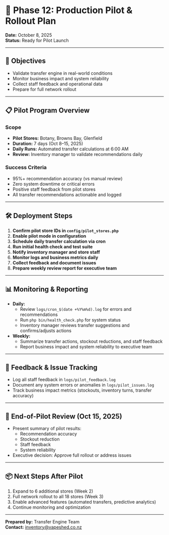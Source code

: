 # 🚀 Phase 12: Production Pilot & Rollout Plan

**Date:** October 8, 2025  
**Status:** Ready for Pilot Launch

---

## 🎯 Objectives
- Validate transfer engine in real-world conditions
- Monitor business impact and system reliability
- Collect staff feedback and operational data
- Prepare for full network rollout

---

## 📋 Pilot Program Overview

### Scope
- **Pilot Stores:** Botany, Browns Bay, Glenfield
- **Duration:** 7 days (Oct 8–15, 2025)
- **Daily Runs:** Automated transfer calculations at 6:00 AM
- **Review:** Inventory manager to validate recommendations daily

### Success Criteria
- 95%+ recommendation accuracy (vs manual review)
- Zero system downtime or critical errors
- Positive staff feedback from pilot stores
- All transfer recommendations actionable and logged

---

## 🛠️ Deployment Steps

1. **Confirm pilot store IDs in `config/pilot_stores.php`**
2. **Enable pilot mode in configuration**
3. **Schedule daily transfer calculation via cron**
4. **Run initial health check and test suite**
5. **Notify inventory manager and store staff**
6. **Monitor logs and business metrics daily**
7. **Collect feedback and document issues**
8. **Prepare weekly review report for executive team**

---

## 📊 Monitoring & Reporting

- **Daily:**
  - Review `logs/cron_$(date +%Y%m%d).log` for errors and recommendations
  - Run `php bin/health_check.php` for system status
  - Inventory manager reviews transfer suggestions and confirms/adjusts actions
- **Weekly:**
  - Summarize transfer actions, stockout reductions, and staff feedback
  - Report business impact and system reliability to executive team

---

## 📝 Feedback & Issue Tracking

- Log all staff feedback in `logs/pilot_feedback.log`
- Document any system errors or anomalies in `logs/pilot_issues.log`
- Track business impact metrics (stockouts, inventory turns, transfer accuracy)

---

## 🏁 End-of-Pilot Review (Oct 15, 2025)

- Present summary of pilot results:
  - Recommendation accuracy
  - Stockout reduction
  - Staff feedback
  - System reliability
- Executive decision: Approve full rollout or address issues

---

## 📦 Next Steps After Pilot

1. Expand to 6 additional stores (Week 2)
2. Full network rollout to all 18 stores (Week 3)
3. Enable advanced features (automated transfers, predictive analytics)
4. Continue monitoring and optimization

---

**Prepared by:** Transfer Engine Team  
**Contact:** inventory@vapeshed.co.nz
